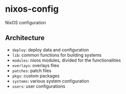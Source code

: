 # nixos-config

NixOS configuration

## Architecture

- `deploy`: deploy data and configuration
- `lib`: common functions for building systems
- `modules`: nixos modules, divided for the functionalities
- `overlays`: overlays files
- `patches`: patch files
- `pkgs`: custom packages
- `systems`: various system configuration
- `users`: user configurations
